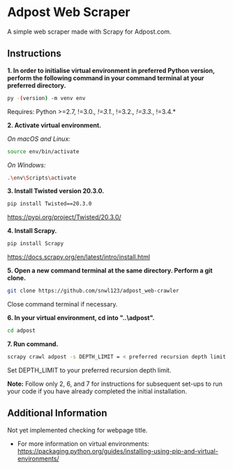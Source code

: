 # Adpost Web Scraper
  
A simple web scraper made with Scrapy for Adpost.com.

## Instructions

**1. In order to initialise virtual environment in preferred Python version, perform the following command in your command terminal at your preferred directory.**  
  
```sh
py -(version) -m venv env  
```  
  
Requires: Python >=2.7, !=3.0.*, !=3.1.*, !=3.2.*, !=3.3.*, !=3.4.*  
  

**2. Activate virtual environment.**  

*On macOS and Linux:*  
```sh
source env/bin/activate
```  

*On Windows:*  
```sh
.\env\Scripts\activate
```
  
  
**3. Install Twisted version 20.3.0.**  
  
```sh
pip install Twisted==20.3.0
```  
   
https://pypi.org/project/Twisted/20.3.0/
  
  
**4. Install Scrapy.**  
  
```sh
pip install Scrapy
```  
   
https://docs.scrapy.org/en/latest/intro/install.html
  
  
**5. Open a new command terminal at the same directory. Perform a git clone.**
```sh
git clone https://github.com/snwl123/adpost_web-crawler
```
Close command terminal if necessary.  
  

**6. In your virtual environment, cd into "..\adpost\".**  
```sh
cd adpost
```
  
  
**7. Run command.**  
```sh
scrapy crawl adpost -s DEPTH_LIMIT = < preferred recursion depth limit (integer) >
```
Set DEPTH_LIMIT to your preferred recursion depth limit.
  
  
**Note:** Follow only 2, 6, and 7 for instructions for subsequent set-ups to run your code if you have already completed the initial installation.  
  
  
## Additional Information
  
Not yet implemented checking for webpage title.
  
-  For more information on virtual environments:   
   https://packaging.python.org/guides/installing-using-pip-and-virtual-environments/  



